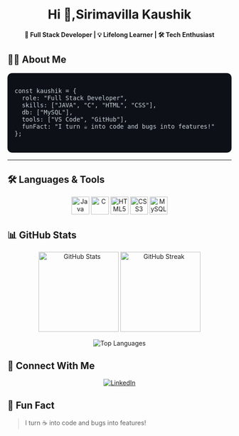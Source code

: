 <h1 align="center">Hi 👋,Sirimavilla Kaushik</h1>
<p align="center"><strong>🚀 Full Stack Developer | 💡 Lifelong Learner | 🛠 Tech Enthusiast</strong></p>
<h2>👨‍💻 About Me</h2>

<pre style="background-color:#0d1117; color:#c9d1d9; padding: 16px; border-radius: 10px; font-size: 16px; overflow-x: auto;">
<code>
const kaushik = {
  role: "Full Stack Developer",
  skills: ["JAVA", "C", "HTML", "CSS"],
  db: ["MySQL"],
  tools: ["VS Code", "GitHub"],
  funFact: "I turn ☕ into code and bugs into features!"
};
</code>
</pre>

<hr/>

<h2>🛠️ Languages & Tools</h2>
<p align="center">
  <img src="https://cdn.jsdelivr.net/gh/devicons/devicon/icons/java/java-original.svg" width="40" alt="Java"/>
  <img src="https://cdn.jsdelivr.net/gh/devicons/devicon/icons/c/c-original.svg" width="40" alt="C"/>
  <img src="https://cdn.jsdelivr.net/gh/devicons/devicon/icons/html5/html5-original.svg" width="40" alt="HTML5"/>
  <img src="https://cdn.jsdelivr.net/gh/devicons/devicon/icons/css3/css3-original.svg" width="40" alt="CSS3"/>
  <img src="https://cdn.jsdelivr.net/gh/devicons/devicon/icons/mysql/mysql-original.svg" width="40" alt="MySQL"/>
</p>

<h2>📊 GitHub Stats</h2>
<p align="center">
  <img src="https://github-readme-stats.vercel.app/api?username=Sirimavilla-Kaushik&show_icons=true&theme=tokyonight" height="180" alt="GitHub Stats"/>
  <img src="https://github-readme-streak-stats.herokuapp.com/?user=Sirimavilla-Kaushik&theme=tokyonight" height="180" alt="GitHub Streak"/>
</p>
<p align="center">
  <img src="https://github-readme-stats.vercel.app/api/top-langs/?username=Sirimavilla-Kaushik&layout=compact&theme=tokyonight" alt="Top Languages" />
</p>
<h2>🔗 Connect With Me</h2>
<p align="center">
  <a href="www.linkedin.com/in/sirimavillakaushik" target="_blank">
    <img src="https://img.shields.io/badge/LinkedIn-blue?style=for-the-badge&logo=linkedin&logoColor=white" alt="LinkedIn"/>
  </a>
</p>

<h2>🎯 Fun Fact</h2>
<blockquote>
  I turn ☕ into code and bugs into features!
</blockquote>

